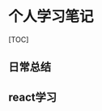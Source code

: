 # 个人学习笔记

[TOC]



## 日常总结

[前端遍历数组几种方法]: https://github.com/Timeon1/personalNotes/blob/master/前端遍历数组几种方法.md
[支付宝小程序中图片等款高圆变形问题解决(安卓端).md]: https://github.com/Timeon1/personalNotes/blob/master/支付宝小程序中图片等款高圆变形问题解决(安卓端).md



## react学习

[react学习01]: https://github.com/Timeon1/personalNotes/blob/master/react/react学习01.md
[react02]: https://github.com/Timeon1/personalNotes/blob/master/react/react02.md

